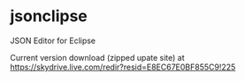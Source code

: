 jsonclipse
==========

JSON Editor for Eclipse

Current version download (zipped upate site) at https://skydrive.live.com/redir?resid=E8EC67E0BF855C9!225
